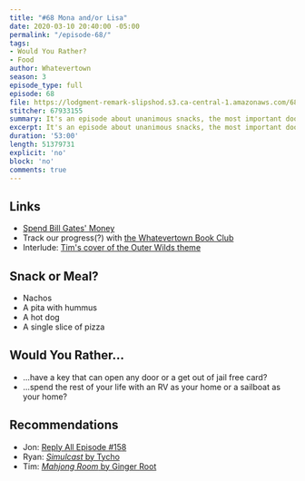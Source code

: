 ```yaml
---
title: "#68 Mona and/or Lisa"
date: 2020-03-10 20:40:00 -05:00
permalink: "/episode-68/"
tags:
- Would You Rather?
- Food
author: Whatevertown
season: 3
episode_type: full
episode: 68
file: https://lodgment-remark-slipshod.s3.ca-central-1.amazonaws.com/68.mp3
stitcher: 67933155
summary: It's an episode about unanimous snacks, the most important doors, and whatever.
excerpt: It's an episode about unanimous snacks, the most important doors, and whatever.
duration: '53:00'
length: 51379731
explicit: 'no'
block: 'no'
comments: true
---
```


## Links
- [Spend Bill Gates' Money](https://neal.fun/spend/)
- Track our progress(?) with [the Whatevertown Book Club](https://whatevertown.com/book-club/)
- Interlude: [Tim's cover of the Outer Wilds theme](https://soundcloud.com/user-498922506/outer-wilds)

## Snack or Meal?
- Nachos
- A pita with hummus
- A hot dog
- A single slice of pizza

## Would You Rather…
- …have a key that can open any door or a get out of jail free card?
- …spend the rest of your life with an RV as your home or a sailboat as your home?

## Recommendations
- Jon: [Reply All Episode #158](https://gimletmedia.com/shows/reply-all/o2h8bx)
- Ryan: [*Simulcast* by Tycho](https://open.spotify.com/album/3uqx22ScaYQujWq2lBvXuQ?si=Y8_kiFU8TnmmK3XH8CT4uA)
- Tim:  [*Mahjong Room* by Ginger Root](https://open.spotify.com/album/6lxoqlw3Kh9s9kyl4UwAzs?si=E_5RCLALTmGwMqhKN5z0lw)
